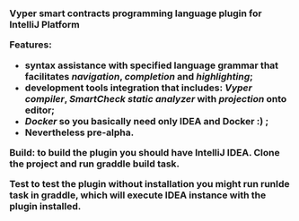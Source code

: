 <h3>Vyper smart contracts programming language plugin 
for IntelliJ Platform

**Features:**
* syntax assistance with specified language grammar that facilitates *navigation*, *completion* and *highlighting*;
* development tools integration that includes: *Vyper compiler*, *SmartCheck static analyzer* with *projection* onto editor;
* *Docker*  so you basically need only IDEA and Docker :) ;
* Nevertheless pre-alpha.

**Build:** to build the plugin you should have IntelliJ IDEA. Clone the project and run graddle build task.

**Test** to test the plugin without installation you might run runIde task in graddle, which will execute IDEA instance with the plugin installed.
